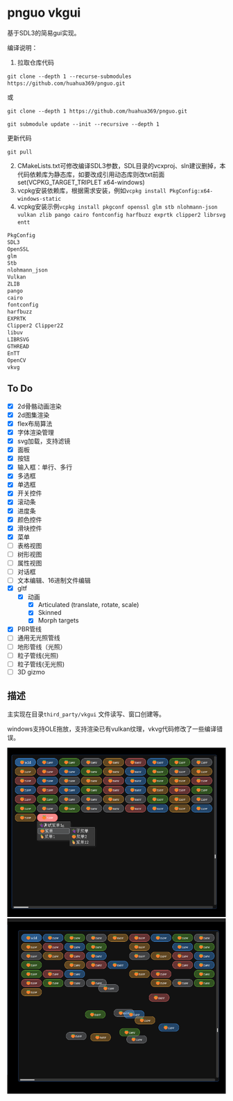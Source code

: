 ﻿# pnguo vkgui
基于SDL3的简易gui实现。

编译说明：
1. 拉取仓库代码
```
git clone --depth 1 --recurse-submodules https://github.com/huahua369/pnguo.git
```
或
```
git clone --depth 1 https://github.com/huahua369/pnguo.git
``` 
```
git submodule update --init --recursive --depth 1
```
更新代码
```
git pull
```
2. CMakeLists.txt可修改编译SDL3参数，SDL目录的vcxproj、sln建议删掉，本代码依赖库为静态库，如要改成引用动态库则改txt前面set(VCPKG_TARGET_TRIPLET x64-windows)
3. vcpkg安装依赖库，根据需求安装，例如```vcpkg install PkgConfig:x64-windows-static```
4. vcpkg安装示例```vcpkg install pkgconf openssl glm stb nlohmann-json vulkan zlib pango cairo fontconfig harfbuzz exprtk clipper2 librsvg entt```
```
PkgConfig
SDL3
OpenSSL
glm
Stb
nlohmann_json
Vulkan
ZLIB
pango
cairo
fontconfig
harfbuzz
EXPRTK
Clipper2 Clipper2Z
libuv
LIBRSVG
GTHREAD
EnTT
OpenCV
vkvg
```

## To Do 

- [x] 2d骨骼动画渲染
- [x] 2d图集渲染
- [x] flex布局算法
- [x] 字体渲染管理
- [x] svg加载，支持滤镜
- [x] 面板
- [x] 按钮
- [x] 输入框：单行、多行
- [x] 多选框
- [x] 单选框
- [x] 开关控件
- [x] 滚动条 
- [x] 进度条
- [x] 颜色控件
- [x] 滑块控件
- [x] 菜单
- [ ] 表格视图
- [ ] 树形视图
- [ ] 属性视图
- [ ] 对话框
- [ ] 文本编辑、16进制文件编辑
- [x] gltf
	- [x] 动画
		- [x] Articulated (translate, rotate, scale)
		- [x] Skinned
		- [x] Morph targets
- [x] PBR管线
- [ ] 通用无光照管线
- [ ] 地形管线（光照）
- [ ] 粒子管线(光照)
- [ ] 粒子管线(无光照)
- [ ] 3D gizmo

## 描述
主实现在目录`third_party/vkgui` 文件读写、窗口创建等。



windows支持OLE拖放，支持渲染已有vulkan纹理，vkvg代码修改了一些编译错误。


![image](1.png)
![image](2.png)
